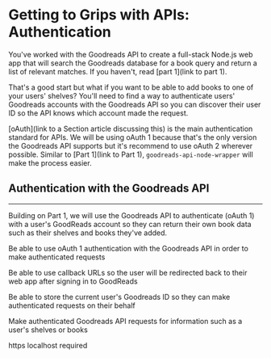 # Getting to Grips with APIs: Authentication

You've worked with the Goodreads API to create a full-stack Node.js web app that will search the Goodreads database for a book query and return a list of relevant matches. If you haven't, read [part 1](link to part 1). 

That's a good start but what if you want to be able to add books to one of your users' shelves? You'll need to find a way to authenticate users' Goodreads accounts with the Goodreads API so you can discover their user ID so the API knows which account made the request.

[oAuth](link to a Section article discussing this) is the main authentication standard for APIs. We will be using oAuth 1 because that's the only version the Goodreads API supports but it's recommend to use oAuth 2 wherever possible. Similar to [Part 1](link to Part 1), `goodreads-api-node-wrapper` will make the process easier.

## Authentication with the Goodreads API


* * *
Building on Part 1, we will use the Goodreads API to authenticate (oAuth 1) with a user's GoodReads account so they can return their own book data such as their shelves and books they've added.

Be able to use oAuth 1 authentication with the Goodreads API in order to make authenticated requests

Be able to use callback URLs so the user will be redirected back to their web app after signing in to GoodReads

Be able to store the current user's Goodreads ID so they can make authenticated requests on their behalf

Make authenticated Goodreads API requests for information such as a user's shelves or books

https localhost required